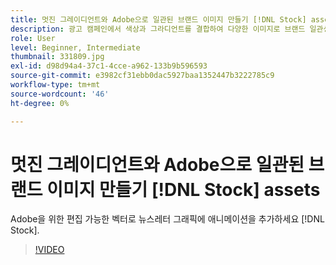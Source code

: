 ```yaml
---
title: 멋진 그레이디언트와 Adobe으로 일관된 브랜드 이미지 만들기 [!DNL Stock] assets
description: 광고 캠페인에서 색상과 그라디언트를 결합하여 다양한 이미지로 브랜드 일관성을 유지하세요
role: User
level: Beginner, Intermediate
thumbnail: 331809.jpg
exl-id: d98d94a4-37c1-4cce-a962-133b9b596593
source-git-commit: e3982cf31ebb0dac5927baa1352447b3222785c9
workflow-type: tm+mt
source-wordcount: '46'
ht-degree: 0%

---
```


# 멋진 그레이디언트와 Adobe으로 일관된 브랜드 이미지 만들기 [!DNL Stock] assets

Adobe을 위한 편집 가능한 벡터로 뉴스레터 그래픽에 애니메이션을 추가하세요 [!DNL Stock].

>[!VIDEO](https://video.tv.adobe.com/v/331809?hidetitle=true)
